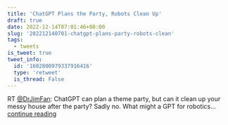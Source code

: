 ```yaml
---
title: 'ChatGPT Plans the Party, Robots Clean Up'
draft: true
date: 2022-12-14T07:01:46+00:00
slug: '202212140701-chatgpt-plans-party-robots-clean'
tags:
  - tweets
is_tweet: true
tweet_info:
  id: '1602800979337916416'
  type: 'retweet'
  is_thread: False
---
```




RT [@DrJimFan](https://x.com/DrJimFan): ChatGPT can plan a theme party, but can it clean up your messy house after the party? Sadly no. What might a GPT for robotics… [continue reading](https://x.com/sytelus/status/1602800979337916416)
